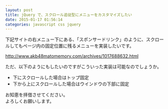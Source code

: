 ```yaml
---
layout: post
title: jQuery で、スクロール追従型にメニューをカスタマイズしたい
date: 2015-01-17 01:56:14
categories: javascript css jquery
---
```

<p>下記サイトの右メニュー下にある、「スポンサードリンク」のように、スクロールしてもページ内の固定位置に残るメニューを実装したいです。</p>

<p><a href="http://www.akb48matomemory.com/archives/1017688632.html" rel="nofollow">http://www.akb48matomemory.com/archives/1017688632.html</a></p>

<p>ただ、以下のようにもしたいのですがこういった実装は可能なのでしょうか。</p>

<ul>
<li>下にスクロールした場合はトップ固定</li>
<li>下から上にスクロールした場合はウインドウの下部に固定</li>
</ul>

<p>お知恵を拝借させてください。  <br>
よろしくお願いします。</p>
